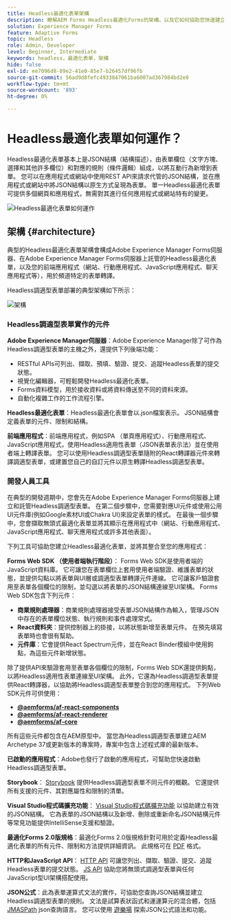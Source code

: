 ```yaml
---
title: Headless最適化表單架構
description: 瞭解AEM Forms Headless最適化Forms的架構，以及它如何協助您快速建立各種平台的表單。 本文提供Headless Adaptive Forms如何運作，以及如何將其與不同應用程式整合以簡化表單建立程式的深入分析。
solution: Experience Manager Forms
feature: Adaptive Forms
topic: Headless
role: Admin, Developer
level: Beginner, Intermediate
keywords: headless，最適化表單，架構
hide: false
exl-id: ee7096d8-89e2-41e0-85e7-b26457df96fb
source-git-commit: 56ad9d8fefc4933847061ba6007ad367984bd2e0
workflow-type: tm+mt
source-wordcount: '893'
ht-degree: 0%

---
```



# Headless最適化表單如何運作？

Headless最適化表單基本上是JSON結構（結構描述），由表單欄位（文字方塊、選擇和其他許多欄位）和對應的規則（條件邏輯）組成，以將互動行為新增到表單。 您可以在應用程式或網站中使用REST API來請求代管的JSON結構，並在應用程式或網站中將JSON結構以原生方式呈現為表單。 單一Headless最適化表單可提供多個網頁和應用程式，無需對其進行任何應用程式或網站特有的變更。

![Headless最適化表單如何運作](/help/assets/how-headless-adaprive-forms-work.png)

## 架構 {#architecture}

典型的Headless最適化表單架構會構成Adobe Experience Manager Forms伺服器、在Adobe Experience Manager Forms伺服器上託管的Headless最適化表單，以及您的前端應用程式（網站、行動應用程式、JavaScript應用程式、聊天應用程式等），用於頻道特定的表單轉譯。

Headless調適型表單部署的典型架構如下所示：

![架構](/help/assets/headless-af-architecture.png)

<!-- 

You can use the React renderer component shipped with Headless adaptive forms to render an Adaptive Form or build your own custom component to natively render a Headless Form in a website or an application or use any UI framework or programming language to build your own components to render your forms.

A typical Headless adaptive forms architecture constitutes an Adobe Experience Manager Server, JSON structure of forms, various frontend apps for channel-specific form renditions.

![Architecture](/help/assets/headless-af-architecture.png) -->

### Headless調適型表單實作的元件

**Adobe Experience Manager伺服器**：Adobe Experience Manager除了可作為Headless調適型表單的主機之外，還提供下列後端功能：

* RESTful APIs可列出、擷取、預填、驗證、提交、追蹤Headless表單的提交狀態。
* 視覺化編輯器，可輕鬆開發Headless最適化表單。
* Forms資料模型，用於接收資料或將資料傳送至不同的資料來源。
* 自動化複雜工作的工作流程引擎。

**Headless最適化表單**：Headless最適化表單會以.json檔案表示。 JSON結構會定義表單的元件、限制和結構。

**前端應用程式**：前端應用程式，例如SPA （單頁應用程式）、行動應用程式、JavaScript應用程式，使用Headless適用性表單（JSON表單表示法）並在使用者端上轉譯表單。 您可以使用Headless調適型表單隨附的React轉譯器元件來轉譯調適型表單，或建置您自己的自訂元件以原生轉譯Headless調適型表單。

<!-- ### Understanding Headless adaptive forms definition -->



### 開發人員工具

在典型的開發週期中，您會先在Adobe Experience Manager Forms伺服器上建立和託管Headless調適型表單。 在第二個步驟中，您需要對應UI元件或使用公用UI元件庫(例如Google素材UI或Chakra UI)來設定表單的樣式。 在最後一個步驟中，您會擷取無頭式最適化表單並將其顯示在應用程式中（網站、行動應用程式、JavaScript應用程式、聊天應用程式或許多其他表面）。

下列工具可協助您建立Headless最適化表單，並將其整合至您的應用程式：

**Forms Web SDK （使用者端執行階段）**： Forms Web SDK是使用者端的JavaScript資料庫。 它可讓您在表單欄位上套用使用者端驗證、維護表單的狀態，並提供勾點以將表單與UI層或調適型表單轉譯元件連線。 它可讓客戶驗證套用至表單各個欄位的限制，並勾選以將表單的JSON結構連線至UI架構。 Forms Web SDK包含下列元件：

* **商業規則處理器**：商業規則處理器接受表單JSON結構作為輸入，管理JSON中存在的表單欄位狀態、執行規則和事件處理常式。
* **React資料夾**：提供控制器上的掛接，以將狀態新增至表單元件。 在預先填寫表單時也會很有幫助。
* **元件庫**：它會提供React Spectrum元件，並在React Binder模組中使用鉤點，為這些元件新增狀態。

除了提供API來驗證套用至表單各個欄位的限制，Forms Web SDK還提供鉤點，以將Headless適用性表單連線至UI架構。 此外，它還為Headless調適型表單提供React&#x200B;轉譯器，以協助將Headless調適型表單整合到您的應用程式。 下列Web SDK元件可供使用：

* **[@aemforms/af-react-components](https://www.npmjs.com/package/@aemforms/af-react-components)**
* **[@aemforms/af-react-renderer](https://www.npmjs.com/package/@aemforms/af-react-renderer)**
* **[@aemforms/af-core](https://www.npmjs.com/package/@aemforms/af-core)**

所有這些元件都包含在AEM原型中。 當您為Headless調適型表單建立AEM Archetype 37或更新版本的專案時，專案中包含上述程式庫的最新版本。

**已啟動的應用程式**：Adobe也發行了啟動的應用程式，可幫助您快速啟動Headless調適型表單。

<!-- **View Library (UI Layer)**: A custom form application built in a front-end language. You can use react, Angular, Flutter, NPM, Vue.js, Ionic, BootStrap, or any other language to built front end. You can also use the Headless adaptive forms Super Component, provided out-of-the-box, inside a react application to render a Headless adaptive form. Headless adaptive forms super component makes use of OOTB react spectrum -based form components to render the Headless adaptive form. 

Core-Components: It enables use to render an Adaptive Form using JSON structure. It uses rule grammar to help create dynamic field interactions. The rule grammar is based on [JSON formula](http://github.com/adobe/json-formula/). You can develop your own renderer or embed the React based Adaptive Forms renderer, provided OOTB, in your front-end app to render the form. -->

**Storybook**： [Storybook](https://opensource.adobe.com/aem-forms-af-runtime/storybook/) 提供Headless調適型表單不同元件的概觀。 它還提供所有支援的元件、其對應屬性和限制的清單。

**Visual Studio程式碼擴充功能**： [Visual Studio程式碼擴充功能](visual-studio-code-extension-for-headless-adaptive-forms.md) 以協助建立有效的JSON結構。 它為表單的JSON結構以及新增、刪除或重新命名JSON結構元件等常見功能提供IntelliSense支援和驗證。

**最適化Forms 2.0版規格**：最適化Forms 2.0版規格針對可用於定義Headless最適化表單的所有元件、限制和方法提供詳細資訊。 此規格可在 [PDF](/help/assets/Headless-Adaptive-Form-Specification.pdf) 格式。

**HTTP和JavaScript API**： [HTTP API](https://opensource.adobe.com/aem-forms-af-runtime/api/) 可讓您列出、擷取、驗證、提交、追蹤Headless表單的提交狀態。 [JS API](https://opensource.adobe.com/aem-forms-af-runtime/jsdocs/) 協助您將無頭式調適型表單與任何JavaScript型UI架構搭配使用。

**JSON公式**：此為表單運算式文法的實作，可協助您查詢JSON結構並建立Headless調適型表單的規則。 文法是試算表狀函式和運運算元的混合體，包括 [JMASPath](https://jmespath.org/) json查詢語言。 您可以使用 [遊樂場](https://opensource.adobe.com/json-formula/dist/index.html) 探索JSON公式語法和功能。
